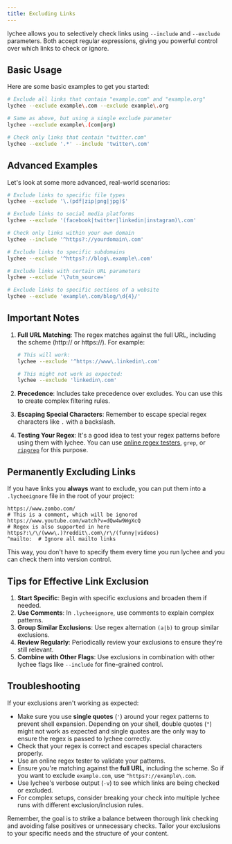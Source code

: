 ```yaml
---
title: Excluding Links
---
```


lychee allows you to selectively check links using `--include` and `--exclude` parameters. Both accept regular expressions, giving you powerful control over which links to check or ignore.

## Basic Usage

Here are some basic examples to get you started:

```bash
# Exclude all links that contain "example.com" and "example.org"
lychee --exclude example\.com --exclude example\.org

# Same as above, but using a single exclude parameter
lychee --exclude example\.(com|org)

# Check only links that contain "twitter.com"
lychee --exclude '.*' --include 'twitter\.com'
```

## Advanced Examples

Let's look at some more advanced, real-world scenarios:

```bash
# Exclude links to specific file types
lychee --exclude '\.(pdf|zip|png|jpg)$'

# Exclude links to social media platforms
lychee --exclude '(facebook|twitter|linkedin|instagram)\.com'

# Check only links within your own domain
lychee --include '^https?://yourdomain\.com'

# Exclude links to specific subdomains
lychee --exclude '^https?://blog\.example\.com'

# Exclude links with certain URL parameters
lychee --exclude '\?utm_source='

# Exclude links to specific sections of a website
lychee --exclude 'example\.com/blog/\d{4}/'
```

## Important Notes

1. **Full URL Matching**: The regex matches against the full URL, including the scheme (http:// or https://). For example:

   ```bash
   # This will work:
   lychee --exclude '^https://www\.linkedin\.com'
   
   # This might not work as expected:
   lychee --exclude 'linkedin\.com'
   ```

2. **Precedence**: Includes take precedence over excludes. You can use this to create complex filtering rules.

3. **Escaping Special Characters**: Remember to escape special regex characters like `.` with a backslash.

4. **Testing Your Regex**: It's a good idea to test your regex patterns before using them with lychee. You can use [online regex testers](https://regex101.com/), `grep`, or [`ripgrep`](https://github.com/BurntSushi/ripgrep) for this purpose.

## Permanently Excluding Links

If you have links you **always** want to exclude, you can put them into a
`.lycheeignore` file in the root of your project:

```plaintext title=".lycheeignore"
https://www.zombo.com/
# This is a comment, which will be ignored
https://www.youtube.com/watch?v=dQw4w9WgXcQ
# Regex is also supported in here
https?:\/\/(www\.)?reddit\.com\/r\/(funny|videos)
^mailto:  # Ignore all mailto links
```

This way, you don't have to specify them every time you run lychee and
you can check them into version control.

## Tips for Effective Link Exclusion

1. **Start Specific**: Begin with specific exclusions and broaden them if needed.
2. **Use Comments**: In `.lycheeignore`, use comments to explain complex patterns.
3. **Group Similar Exclusions**: Use regex alternation `(a|b)` to group similar exclusions.
4. **Review Regularly**: Periodically review your exclusions to ensure they're still relevant.
5. **Combine with Other Flags**: Use exclusions in combination with other lychee flags like `--include` for fine-grained control.

## Troubleshooting

If your exclusions aren't working as expected:

- Make sure you use **single quotes** (`'`) around your regex patterns to prevent shell expansion.
  Depending on your shell, double quotes (`"`) might not work as expected
  and single quotes are the only way to ensure the regex is passed to lychee correctly.
- Check that your regex is correct and escapes special characters properly.
- Use an online regex tester to validate your patterns.
- Ensure you're matching against the **full URL**, including the scheme.
  So if you want to exclude `example.com`, use `^https?://example\.com`.
- Use lychee's verbose output (`-v`) to see which links are being checked or excluded.
- For complex setups, consider breaking your check into multiple lychee runs with different exclusion/inclusion rules.

Remember, the goal is to strike a balance between thorough link checking and avoiding false positives or unnecessary checks. Tailor your exclusions to your specific needs and the structure of your content.